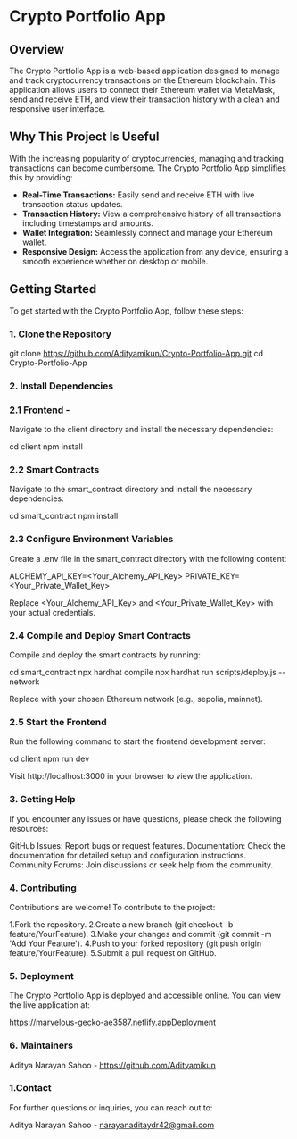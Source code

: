# Crypto Portfolio App

## Overview

The Crypto Portfolio App is a web-based application designed to manage and track cryptocurrency transactions on the Ethereum blockchain. This application allows users to connect their Ethereum wallet via MetaMask, send and receive ETH, and view their transaction history with a clean and responsive user interface.

## Why This Project Is Useful

With the increasing popularity of cryptocurrencies, managing and tracking transactions can become cumbersome. The Crypto Portfolio App simplifies this by providing:

- **Real-Time Transactions:** Easily send and receive ETH with live transaction status updates.
- **Transaction History:** View a comprehensive history of all transactions including timestamps and amounts.
- **Wallet Integration:** Seamlessly connect and manage your Ethereum wallet.
- **Responsive Design:** Access the application from any device, ensuring a smooth experience whether on desktop or mobile.

## Getting Started

To get started with the Crypto Portfolio App, follow these steps:

### 1. Clone the Repository


git clone https://github.com/Adityamikun/Crypto-Portfolio-App.git
cd Crypto-Portfolio-App

### 2. Install Dependencies
### 2.1 Frontend -
Navigate to the client directory and install the necessary dependencies:


cd client
npm install

### 2.2 Smart Contracts
Navigate to the smart_contract directory and install the necessary dependencies:


cd smart_contract
npm install

### 2.3 Configure Environment Variables
Create a .env file in the smart_contract directory with the following content:


ALCHEMY_API_KEY=<Your_Alchemy_API_Key>
PRIVATE_KEY=<Your_Private_Wallet_Key>


Replace <Your_Alchemy_API_Key> and <Your_Private_Wallet_Key> with your actual credentials.

### 2.4 Compile and Deploy Smart Contracts
Compile and deploy the smart contracts by running:


cd smart_contract
npx hardhat compile
npx hardhat run scripts/deploy.js --network <network-name>

Replace <network-name> with your chosen Ethereum network (e.g., sepolia, mainnet).

### 2.5 Start the Frontend
Run the following command to start the frontend development server:


cd client
npm run dev

Visit http://localhost:3000 in your browser to view the application.

### 3. Getting Help
If you encounter any issues or have questions, please check the following resources:

GitHub Issues: Report bugs or request features.
Documentation: Check the documentation for detailed setup and configuration instructions.
Community Forums: Join discussions or seek help from the community.


### 4. Contributing
Contributions are welcome! To contribute to the project:

1.Fork the repository.
2.Create a new branch (git checkout -b feature/YourFeature).
3.Make your changes and commit (git commit -m 'Add Your Feature').
4.Push to your forked repository (git push origin feature/YourFeature).
5.Submit a pull request on GitHub.

### 5. Deployment
The Crypto Portfolio App is deployed and accessible online. You can view the live application at:

https://marvelous-gecko-ae3587.netlify.appDeployment

### 6. Maintainers
Aditya Narayan Sahoo - https://github.com/Adityamikun


### 1.Contact
For further questions or inquiries, you can reach out to:

Aditya Narayan Sahoo - narayanaditaydr42@gmail.com


